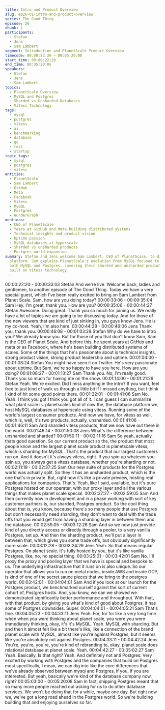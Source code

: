 ```yaml
---
title: Intro and Product Overview
slug: ep26-01-intro-and-product-overview
series: The Good Thing
episode: 26
chunk: 1
participants:
  - Stefan
  - Jens
  - Sam Lambert
segment: Introduction and PlanetScale Product Overview
timecode: 00:00:22:20 – 00:05:20:08
start_time: 00:00:22:20
end_time: 00:05:20:08
speakers:
  - Stefan
  - Jens
  - Sam Lambert
topics:
  - PlanetScale Overview
  - MySQL and Postgres
  - Sharded vs Unsharded Databases
  - Vitess Technology
tags:
  - mysql
  - postgres
  - vitess
  - ai
  - benchmarking
  - database
  - go
  - rest
  - startup
topic_tags:
  - mysql
  - postgres
  - vitess
entities:
  - PlanetScale
  - Sam Lambert
  - GitHub
  - Meta
  - Facebook
  - Vitess
  - MySQL
  - Postgres
  - WunderGraph
mentions:
  - CEO of PlanetScale
  - Years at GitHub and Meta building distributed systems
  - Technical insights and product vision
  - Uptime passion
  - MySQL databases at hyperscale
  - Sharded vs unsharded products
  - Postgres world expansion
summary: Stefan and Jens welcome Sam Lambert, CEO of PlanetScale, to discuss the database
  platform. Sam explains PlanetScale's evolution from MySQL-focused to supporting
  both MySQL and Postgres, covering their sharded and unsharded product offerings
  built on Vitess technology.
---
```


00:00:22:20 - 00:00:33:03
Stefan
And we're live. Welcome back, ladies and gentlemen, to another episode of The Good Thing.
Today we have a very special guest, which I've been really excited to bring on Sam Lambert
from Planet Scale. Sam, how are you doing today?
00:00:33:06 - 00:00:35:04
Sam
Hey. I'm great, thank you. How are you?
00:00:35:06 - 00:00:44:27
Stefan
Awesome. Doing great. Thank you so much for joining us. We really have a lot of topics we are
going to be discussing today. And for those of the new viewers that are kind of just sinking in,
you guys know Jens. He is my co-host. Yeah, I'm also here.
00:00:44:28 - 00:00:46:06
Jens
Thank you, thank you.
00:00:46:08 - 00:01:03:29
Stefan
Why do we have to intro you? We already know you. But for those of you that don't know Sam,
Sam is the CEO of Planet Scale. And before this, he spent years at GitHub and meta or as
Facebook, where he's been building distributed systems of scales. Some of the things that he's
passionate about is technical insights, strong product vision, strong product leadership and
uptime.
00:01:04:00 - 00:01:08:24
Stefan
You might have seen it on Twitter. He's very passionate about uptime. But Sam, we're so happy
to have you here. How are you doing?
00:01:08:27 - 00:01:13:27
Sam
Thank you. No, I'm really good. Thank you so much for having me on the show.
00:01:14:00 - 00:01:21:29
Stefan
Yeah. We're excited. Did I miss anything in the intro? If you want, feel free to just kind of walk us
through a little bit if I missed anything, but I think I kind of hit some good points there.
00:01:22:01 - 00:01:41:06
Sam
No. Yeah. I think you got I think you got all of it. I can guess I can summarize what plant scale is.
planetscales kind of now the, the database platform we, host MySQL databases at hyperscale
using vitess. Running some of the world's largest consumer products. And now we have, for
vitess as well, which is, well, it's two products, actually, unsharded.
00:01:41:06 - 00:01:46:11
Sam
And sharded vitess products, that we now have out there in the world.
00:01:46:14 - 00:01:50:08
Jens
What's the difference between unsharded and sharded?
00:01:50:11 - 00:02:11:16
Sam
So yeah, actually thats good question. So our current product so the, the product that most
people know and the largest planet scale product is planetscale vitess, which is sharding for
MySQL. That's the product that our largest customers run on. And it doesn't it's always vitess,
right. If you spin up whatever you spin up, you always get a vitess database, whether you're
sharding or not.
00:02:11:19 - 00:02:37:25
Sam
Our new suite of products for the Postgres world was actually split. So they it has an unsharded
product, which is the one that's in private. But, right now it's like a private preview, hosting real
applications for companies. That's. Yeah, like I said, available, but it's pure Postgres hosted on
our operater, with our proxy layer and all the various things that makes planet scale special.
00:02:37:27 - 00:02:59:05
Sam
And then currently now in development and in a phase working with sort of key customer
partners is, our sharded, Postgres product. So the cool thing about that is, you know, because
there's so many people that use Postgres but don't necessarily need sharding, they don't want
to deal with the trade offs that you would get from having a sharding layer in between them and
the database.
00:02:59:05 - 00:03:12:26
Sam
And so we now just provide kind of you directly access or directly through a pooler, to a very
vanilla Postgres, set up. And then the sharding product, we'll put a layer in between that, which
gives you some trade offs, but obviously significantly more scale.
00:03:12:28 - 00:03:24:29
Jens
Yeah. So that means regular Postgres. On planet scale. It's fully hosted by you, but it's like
vanilla Postgres, like, no, no special thing.
00:03:25:01 - 00:03:42:01
Sam
No. I'll proxy the proxy and pooling layer that we have is special and bespoke to us. The
underlying infrastructure that it runs on is also unique. So our operator that allows you to run on
metal nodes, inside AWS and inside GCP, is kind of one of the secret sauce pieces that we
bring to the postgres world.
00:03:42:01 - 00:04:04:01
Sam
And if you look at our launch for the Postgres product, we benchmarked ourself against the sort
of current cohort of, Postgres hosts. And, you know, we can we showed we demonstrated
significantly better performance and throughput. With that, with that product, by giving you
what's kind of good about Postgres, it has some of Postgres downsides. Super.
00:04:04:01 - 00:04:05:21
Sam
That's fine.
00:04:05:23 - 00:04:33:11
Jens
Yeah. For, for for like a very long time when when you were thinking about planet scale, you
were you were immediately thinking, okay, it's it's MySQL. Yeah. MySQL with sharding. But and
then it almost felt like a bit there's like, like a connection of the brand planet scale with MySQL,
almost like you're against Postgres, but it seems like you're absolutely not against Postgres.
00:04:33:11 - 00:04:42:24
Jens
You're, you're, you're, you're kind of rebranding to, okay, planet scale does relational database
at planet scale. Yeah.
00:04:42:27 - 00:05:02:27
Sam
Yeah. Basically. Is that right? Yeah. And definitely not anti Postgres. Very excited by working
with Postgres and the companies that build on Postgres most specifically, I mean, we can dig
into like the core differences that we've already observed between mysql and Postgres, if you, if
you are interested. But yeah, basically we're kind of the database company now, right?
00:05:03:00 - 00:05:20:08
Sam
In fact, shipping Postgres meant that so many more people reached out asking for us to do
other database services. We won't be doing that for a while, maybe one day. But right now we,
we've got a long road ahead in the Postgres world. So we're building building that and enjoying
ourselves so far.